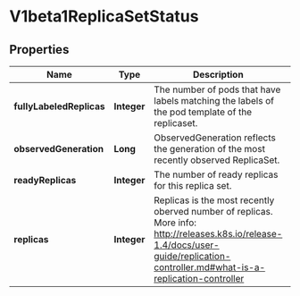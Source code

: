 
# V1beta1ReplicaSetStatus

## Properties
Name | Type | Description | Notes
------------ | ------------- | ------------- | -------------
**fullyLabeledReplicas** | **Integer** | The number of pods that have labels matching the labels of the pod template of the replicaset. |  [optional]
**observedGeneration** | **Long** | ObservedGeneration reflects the generation of the most recently observed ReplicaSet. |  [optional]
**readyReplicas** | **Integer** | The number of ready replicas for this replica set. |  [optional]
**replicas** | **Integer** | Replicas is the most recently oberved number of replicas. More info: http://releases.k8s.io/release-1.4/docs/user-guide/replication-controller.md#what-is-a-replication-controller | 



